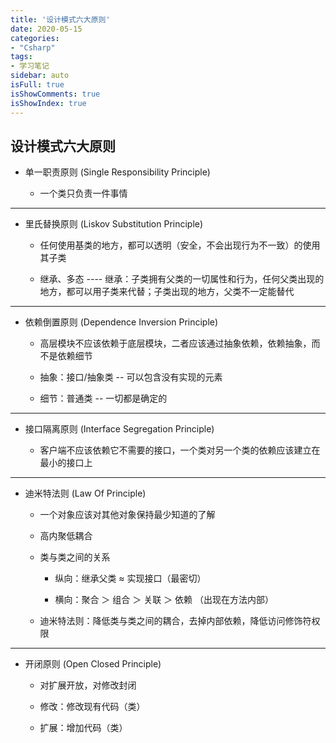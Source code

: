 ```yaml
---
title: '设计模式六大原则'
date: 2020-05-15
categories:
- "Csharp"
tags:
- 学习笔记
sidebar: auto
isFull: true
isShowComments: true
isShowIndex: true
---
```


## 设计模式六大原则

 - 单一职责原则 (Single Responsibility Principle)
  
     - 一个类只负责一件事情

----------

 - 里氏替换原则 (Liskov Substitution Principle)

     - 任何使用基类的地方，都可以透明（安全，不会出现行为不一致）的使用其子类

     - 继承、多态 ---- 继承：子类拥有父类的一切属性和行为，任何父类出现的地方，都可以用子类来代替；子类出现的地方，父类不一定能替代

-------------

 - 依赖倒置原则 (Dependence Inversion Principle)

     - 高层模块不应该依赖于底层模块，二者应该通过抽象依赖，依赖抽象，而不是依赖细节

     - 抽象：接口/抽象类 -- 可以包含没有实现的元素

     - 细节：普通类 -- 一切都是确定的

-----------

 - 接口隔离原则 (Interface Segregation Principle)

     - 客户端不应该依赖它不需要的接口，一个类对另一个类的依赖应该建立在最小的接口上

-----------

 - 迪米特法则 (Law Of Principle)

     - 一个对象应该对其他对象保持最少知道的了解

     - 高内聚低耦合

     - 类与类之间的关系

         - 纵向：继承父类 ≈ 实现接口（最密切）

         - 横向：聚合 ＞ 组合 ＞ 关联 ＞ 依赖 （出现在方法内部）

     - 迪米特法则：降低类与类之间的耦合，去掉内部依赖，降低访问修饰符权限

------------

 - 开闭原则 (Open Closed Principle)

     - 对扩展开放，对修改封闭

     - 修改：修改现有代码（类）

     - 扩展：增加代码（类）